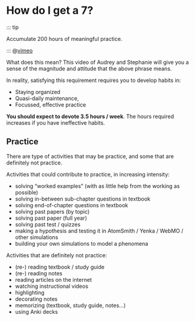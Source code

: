 # How do I get a 7?

::: tip

Accumulate 200 hours of meaningful practice.

:::
@[vimeo](288282144)

What does this mean? This video of Audrey and Stephanie will give you a sense of the magnitude and attitude that the above phrase means.

In reality, satisfying this requirement requires you to develop habits in:

- Staying organized
- Quasi-daily maintenance,
- Focussed, effective practice

**You should expect to devote 3.5 hours / week**. The hours required increases if you have ineffective habits.

## Practice

There are type of activities that may be practice, and some that are definitely not practice.

Activities that could contribute to practice, in increasing intensity:

- solving “worked examples” (with as little help from the working as possible)
- solving in-between sub-chapter questions in textbook
- solving end-of-chapter questions in textbook
- solving past papers (by topic)
- solving past paper (full year)
- solving past test / quizzes
- making a hypothesis and testing it in AtomSmith / Yenka / WebMO / other simulations
- building your own simulations to model a phenomena

Activities that are definitely not practice:

- (re-) reading textbook / study guide
- (re-) reading notes
- reading articles on the internet
- watching instructional videos
- highlighting
- decorating notes
- memorizing (textbook, study guide, notes…)
- using Anki decks
